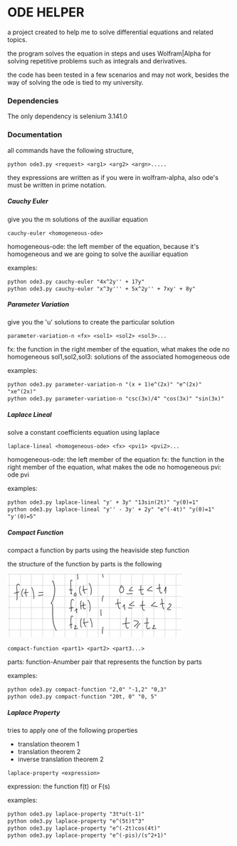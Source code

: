# ODE HELPER

a project created to help me to solve differential equations and related topics.

the program solves the equation in steps and uses Wolfram|Alpha for solving repetitive problems such as integrals and derivatives.

the code has been tested in a few scenarios and may not work, besides the way of solving the ode is tied to my university.

### Dependencies

The only dependency is selenium 3.141.0

### Documentation

all commands have the following structure,

```
python ode3.py <request> <arg1> <arg2> <argn>.....
```

they expressions are written as if you were in wolfram-alpha, also ode's must be written in prime notation.

##### Cauchy Euler

give you the m solutions of the auxiliar equation

```
cauchy-euler <homogeneous-ode>
```

homogeneous-ode: the left member of the equation, because it's homogeneous and we are going to solve the auxiliar equation

examples:

```
python ode3.py cauchy-euler "4x^2y'' + 17y"
python ode3.py cauchy-euler "x^3y''' + 5x^2y'' + 7xy' + 8y"
```

##### Parameter Variation

give you the 'u' solutions to create the particular solution

```
parameter-variation-n <fx> <sol1> <sol2> <sol3>...
```

fx: the function in the right member of the equation, what makes the ode no homogeneous
sol1,sol2,sol3: solutions of the associated homogeneous ode

examples:

```
python ode3.py parameter-variation-n "(x + 1)e^(2x)" "e^(2x)" "xe^(2x)"
python ode3.py parameter-variation-n "csc(3x)/4" "cos(3x)" "sin(3x)"
```

##### Laplace Lineal

solve a constant coefficients equation using laplace

```
laplace-lineal <homogeneous-ode> <fx> <pvi1> <pvi2>...
```

homogeneous-ode: the left member of the equation
fx: the function in the right member of the equation, what makes the ode no homogeneous
pvi: ode pvi

examples:

```
python ode3.py laplace-lineal "y' + 3y" "13sin(2t)" "y(0)=1"
python ode3.py laplace-lineal "y'' - 3y' + 2y" "e^(-4t)" "y(0)=1" "y'(0)=5"
```


##### Compact Function

compact a function by parts using the heaviside step function

the structure of the function by parts is the following

![structure-function-by-parts](docs_imgs\function_by_parts.PNG "structure-function-by-parts")

```
compact-function <part1> <part2> <part3...>
```

parts: function-Anumber pair that represents the function by parts

examples:

```
python ode3.py compact-function "2,0" "-1,2" "0,3"
python ode3.py compact-function "20t, 0" "0, 5"
```

##### Laplace Property

tries to apply one of the following properties

* translation theorem 1
* translation theorem 2
* inverse translation theorem 2

```
laplace-property <expression>
```

expression: the function f(t) or F(s)

examples:

```
python ode3.py laplace-property "3t*u(t-1)"
python ode3.py laplace-property "e^(5t)t^3"
python ode3.py laplace-property "e^(-2t)cos(4t)"
python ode3.py laplace-property "e^(-pis)/(s^2+1)"
```